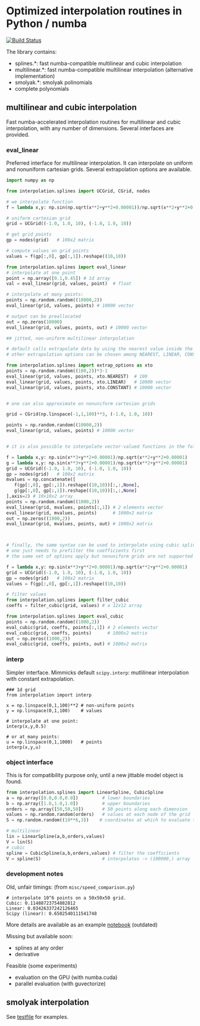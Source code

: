 # Optimized interpolation routines in Python / numba

[![Build Status](https://travis-ci.org/EconForge/interpolation.py.svg?branch=master)](https://travis-ci.org/EconForge/interpolation.py)

The library contains:
- splines.*: fast numba-compatible multilinear and cubic interpolation
- multilinear.*: fast numba-compatible multilinear interpolation (alternative implementation)
- smolyak.*: smolyak polinomials
- complete polynomials

## multilinear and cubic interpolation

Fast numba-accelerated interpolation routines
for multilinear and cubic interpolation, with any number of dimensions.
Several interfaces are provided.

### eval_linear

Preferred interface for multilinear interpolation. It can interpolate on uniform
and nonuniform cartesian grids. Several extrapolation options are available.


```python
import numpy as np

from interpolation.splines import UCGrid, CGrid, nodes

# we interpolate function
f = lambda x,y: np.sin(np.sqrt(x**2+y**2+0.00001))/np.sqrt(x**2+y**2+0.00001)

# uniform cartesian grid
grid = UCGrid((-1.0, 1.0, 10), (-1.0, 1.0, 10))

# get grid points
gp = nodes(grid)   # 100x2 matrix

# compute values on grid points
values = f(gp[:,0], gp[:,1]).reshape((10,10))

from interpolation.splines import eval_linear
# interpolate at one point
point = np.array([0.1,0.45]) # 1d array
val = eval_linear(grid, values, point)  # float

# interpolate at many points:
points = np.random.random((10000,2))
eval_linear(grid, values, points) # 10000 vector

# output can be preallocated
out = np.zeros(10000)
eval_linear(grid, values, points, out) # 10000 vector

## jitted, non-uniform multilinear interpolation

# default calls extrapolate data by using the nearest value inside the grid
# other extrapolation options can be chosen among NEAREST, LINEAR, CONSTANT

from interpolation.splines import extrap_options as xto
points = np.random.random((100,2))*3-1
eval_linear(grid, values, points, xto.NEAREST)  # 100
eval_linear(grid, values, points, xto.LINEAR)   # 10000 vector
eval_linear(grid, values, points, xto.CONSTANT) # 10000 vector


# one can also approximate on nonuniform cartesian grids

grid = CGrid(np.linspace(-1,1,100)**3, (-1.0, 1.0, 10))

points = np.random.random((10000,2))
eval_linear(grid, values, points) # 10000 vector


# it is also possible to interpolate vector-valued functions in the following way

f = lambda x,y: np.sin(x**3+y**2+0.00001)/np.sqrt(x**2+y**2+0.00001)
g = lambda x,y: np.sin(x**3+y**2+0.00001)/np.sqrt(x**2+y**2+0.00001)
grid = UCGrid((-1.0, 1.0, 10), (-1.0, 1.0, 10))
gp = nodes(grid)   # 100x2 matrix
mvalues = np.concatenate([
   f(gp[:,0], gp[:,1]).reshape((10,10))[:,:,None],
   g(gp[:,0], gp[:,1]).reshape((10,10))[:,:,None]
],axis=2) # 10x10x2 array
points = np.random.random((1000,2))
eval_linear(grid, mvalues, points[:,1]) # 2 elements vector
eval_linear(grid, mvalues, points)      # 1000x2 matrix      
out = np.zeros((1000,2))
eval_linear(grid, mvalues, points, out) # 1000x2 matrix



# finally, the same syntax can be used to interpolate using cubic splines
# one just needs to prefilter the coefficients first
# the same set of options apply but nonuniform grids are not supported (yet)

f = lambda x,y: np.sin(x**3+y**2+0.00001)/np.sqrt(x**2+y**2+0.00001)
grid = UCGrid((-1.0, 1.0, 10), (-1.0, 1.0, 10))
gp = nodes(grid)   # 100x2 matrix
values = f(gp[:,0], gp[:,1]).reshape((10,10))

# filter values
from interpolation.splines import filter_cubic
coeffs = filter_cubic(grid, values) # a 12x12 array

from interpolation.splines import eval_cubic
points = np.random.random((1000,2))
eval_cubic(grid, coeffs, points[:,1]) # 2 elements vector
eval_cubic(grid, coeffs, points)      # 1000x2 matrix      
out = np.zeros((1000,2))
eval_cubic(grid, coeffs, points, out) # 1000x2 matrix

```


### interp

Simpler interface. Mimmicks default `scipy.interp`: mutlilinear interpolation with constant extrapolation.


```
### 1d grid
from interpolation import interp

x = np.linspace(0,1,100)**2 # non-uniform points
y = np.linspace(0,1,100)    # values

# interpolate at one point:
interp(x,y,0.5)

# or at many points:
u = np.linspace(0,1,1000)   # points
interp(x,y,u)

```


### object interface

This is for compatibility purpose only, until a new jittable model object is found.

```python
from interpolation.splines import LinearSpline, CubicSpline
a = np.array([0.0,0.0,0.0])         # lower boundaries
b = np.array([1.0,1.0,1.0])         # upper boundaries
orders = np.array([50,50,50])       # 50 points along each dimension
values = np.random.random(orders)   # values at each node of the grid
S = np.random.random((10**6,3))    # coordinates at which to evaluate the splines

# multilinear
lin = LinearSpline(a,b,orders,values)
V = lin(S)
# cubic
spline = CubicSpline(a,b,orders,values) # filter the coefficients
V = spline(S)                       # interpolates -> (100000,) array

```

### development notes

Old, unfair timings: (from `misc/speed_comparison.py`)

```
# interpolate 10^6 points on a 50x50x50 grid.
Cubic: 0.11488723754882812
Linear: 0.03426337242126465
Scipy (linear): 0.6502540111541748
```

More details are available as an example [notebook](https://github.com/EconForge/interpolation.py/blob/master/examples/cubic_splines_python.ipynb) (outdated)

Missing but available soon:
- splines at any order
- derivative

Feasible (some experiments)
- evaluation on the GPU (with numba.cuda)
- parallel evaluation (with guvectorize)



## smolyak interpolation

See [testfile](https://github.com/EconForge/interpolation.py/blob/master/interpolation/smolyak/tests/test_interp.py) for examples.
